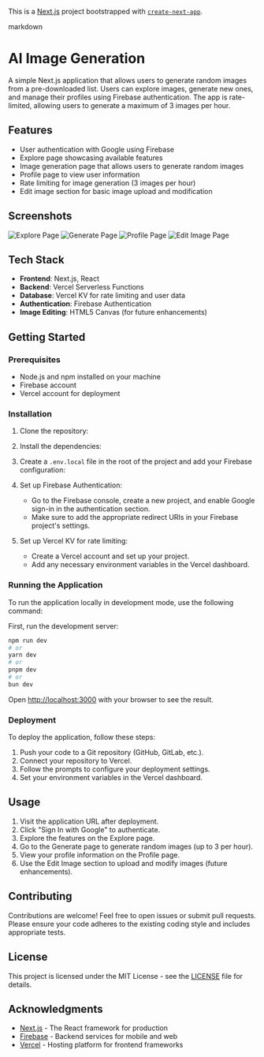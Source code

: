 This is a [Next.js](https://nextjs.org/) project bootstrapped with [`create-next-app`](https://github.com/vercel/next.js/tree/canary/packages/create-next-app).

markdown
# AI Image Generation

A simple Next.js application that allows users to generate random images from a pre-downloaded list. Users can explore images, generate new ones, and manage their profiles using Firebase authentication. The app is rate-limited, allowing users to generate a maximum of 3 images per hour.

## Features

- User authentication with Google using Firebase
- Explore page showcasing available features
- Image generation page that allows users to generate random images
- Profile page to view user information
- Rate limiting for image generation (3 images per hour)
- Edit image section for basic image upload and modification

## Screenshots

![Explore Page](![image](https://github.com/user-attachments/assets/d96b505f-8df7-45a5-9e3a-bb928089a91a)
)
![Generate Page]()
![Profile Page]()
![Edit Image Page]()

## Tech Stack

- **Frontend**: Next.js, React
- **Backend**: Vercel Serverless Functions
- **Database**: Vercel KV for rate limiting and user data
- **Authentication**: Firebase Authentication
- **Image Editing**: HTML5 Canvas (for future enhancements)

## Getting Started

### Prerequisites

- Node.js and npm installed on your machine
- Firebase account
- Vercel account for deployment

### Installation

1. Clone the repository:
2. Install the dependencies:
3. Create a `.env.local` file in the root of the project and add your Firebase configuration:
4. Set up Firebase Authentication:
   - Go to the Firebase console, create a new project, and enable Google sign-in in the authentication section.
   - Make sure to add the appropriate redirect URIs in your Firebase project's settings.

5. Set up Vercel KV for rate limiting:
   - Create a Vercel account and set up your project.
   - Add any necessary environment variables in the Vercel dashboard.

### Running the Application

To run the application locally in development mode, use the following command:

First, run the development server:

```bash
npm run dev
# or
yarn dev
# or
pnpm dev
# or
bun dev
```

Open [http://localhost:3000](http://localhost:3000) with your browser to see the result.

### Deployment

To deploy the application, follow these steps:

1. Push your code to a Git repository (GitHub, GitLab, etc.).
2. Connect your repository to Vercel.
3. Follow the prompts to configure your deployment settings.
4. Set your environment variables in the Vercel dashboard.

## Usage

1. Visit the application URL after deployment.
2. Click "Sign In with Google" to authenticate.
3. Explore the features on the Explore page.
4. Go to the Generate page to generate random images (up to 3 per hour).
5. View your profile information on the Profile page.
6. Use the Edit Image section to upload and modify images (future enhancements).

## Contributing

Contributions are welcome! Feel free to open issues or submit pull requests. Please ensure your code adheres to the existing coding style and includes appropriate tests.

## License

This project is licensed under the MIT License - see the [LICENSE](LICENSE) file for details.

## Acknowledgments

- [Next.js](https://nextjs.org/) - The React framework for production
- [Firebase](https://firebase.google.com/) - Backend services for mobile and web
- [Vercel](https://vercel.com/) - Hosting platform for frontend frameworks
